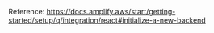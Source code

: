 Reference:
https://docs.amplify.aws/start/getting-started/setup/q/integration/react#initialize-a-new-backend
